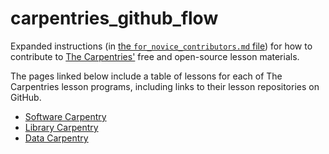 # carpentries_github_flow

Expanded instructions (in [the `for_novice_contributors.md` file](./for_novice_contributors.md)) for how to contribute to [The Carpentries'](http://carpentries.org/) free and open-source lesson materials.

The pages linked below include a table of lessons for each of The Carpentries lesson programs, including links to their lesson repositories on GitHub.

-  [Software Carpentry](https://software-carpentry.org/lessons/)
-  [Library Carpentry](https://librarycarpentry.org/lessons/)
-  [Data Carpentry](http://www.datacarpentry.org/lessons/)

